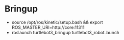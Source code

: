 # Bringup

- source /opt/ros/kinetic/setup.bash && export ROS_MASTER_URI=http://core:11311
- roslaunch turtlebot3_bringup turtlebot3_robot.launch
